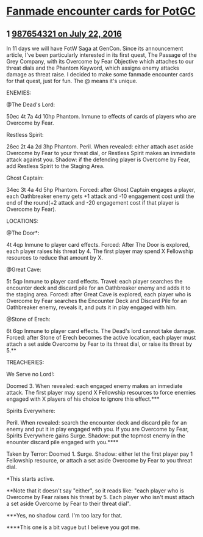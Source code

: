 # [Fanmade encounter cards for PotGC](https://community.fantasyflightgames.com/topic/225555-fanmade-encounter-cards-for-potgc/)

## 1 [987654321 on July 22, 2016](https://community.fantasyflightgames.com/topic/225555-fanmade-encounter-cards-for-potgc/?do=findComment&comment=2321820)

In 11 days we will have FotW Saga at GenCon. Since its announcement article, I've been particularly interested in its first quest, The Passage of the Grey Company, with its Overcome by Fear Objective which attaches to our threat dials and the Phantom Keyword, which assigns enemy attacks damage as threat raise. I decided to make some fanmade encounter cards for that quest, just for fun. The @ means it's unique.

ENEMIES:

@The Dead's Lord:

50ec 4t 7a 4d 10hp Phantom. Inmune to effects of cards of players who are Overcome by Fear.

Restless Spirit:

26ec 2t 4a 2d 3hp Phantom. Peril. When revealed: either attach aset aside Overcome by Fear to your threat dial, or Restless Spirit makes an inmediate attack against you. Shadow: if the defending player is Overcome by Fear, add Restless Spirit to the Staging Area.

Ghost Captain:

34ec 3t 4a 4d 5hp Phantom. Forced: after Ghost Captain engages a player, each Oathbreaker enemy gets +1 attack and -10 engagement cost until the end of the round(+2 attack and -20 engagement cost if that player is Overcome by Fear).

LOCATIONS:

@The Door*:

4t 4qp Inmune to player card effects. Forced: After The Door is explored, each player raises his threat by 4. The first player may spend X Fellowship resources to reduce that amount by X.

@Great Cave:

5t 5qp Inmune to player card effects. Travel: each player searches the encounter deck and discard pile for an Oathbreaker enemy and adds it to the staging area. Forced: after Great Cave is explored, each player who is Overcome by Fear searches the Encounter Deck and Discard Pile for an Oathbreaker enemy, reveals it, and puts it in play engaged with him.

@Stone of Erech:

6t 6qp Inmune to player card effects. The Dead's lord cannot take damage. Forced: after Stone of Erech becomes the active location, each player must attach a set aside Overcome by Fear to its threat dial, or raise its threat by 5.**

TREACHERIES:

We Serve no Lord!:

Doomed 3. When revealed: each engaged enemy makes an inmediate attack. The first player may spend X Fellowship resources to force enemies engaged with X players of his choice to ignore this effect.***

Spirits Everywhere:

Peril. When revealed: search the encounter deck and discard pile for an enemy and put it in play engaged with you. If you are Overcome by Fear, Spirits Everywhere gains Surge. Shadow: put the topmost enemy in the enounter discard pile engaged with you.****

Taken by Terror: Doomed 1. Surge. Shadow: either let the first player pay 1 Fellowship resource, or attach a set aside Overcome by Fear to you threat dial.

*This starts active.

**Note that it doesn't say "either", so it reads like: "each player who is Overcome by Fear raises his threat by 5. Each player who isn't must attach a set aside Overcome by Fear to their threat dial".

***Yes, no shadow card. I'm too lazy for that.

****This one is a bit vague but I believe you got me.

